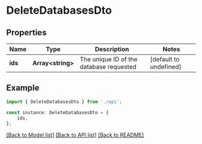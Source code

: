 # DeleteDatabasesDto


## Properties

Name | Type | Description | Notes
------------ | ------------- | ------------- | -------------
**ids** | **Array&lt;string&gt;** | The unique ID of the database requested | [default to undefined]

## Example

```typescript
import { DeleteDatabasesDto } from './api';

const instance: DeleteDatabasesDto = {
    ids,
};
```

[[Back to Model list]](../README.md#documentation-for-models) [[Back to API list]](../README.md#documentation-for-api-endpoints) [[Back to README]](../README.md)

